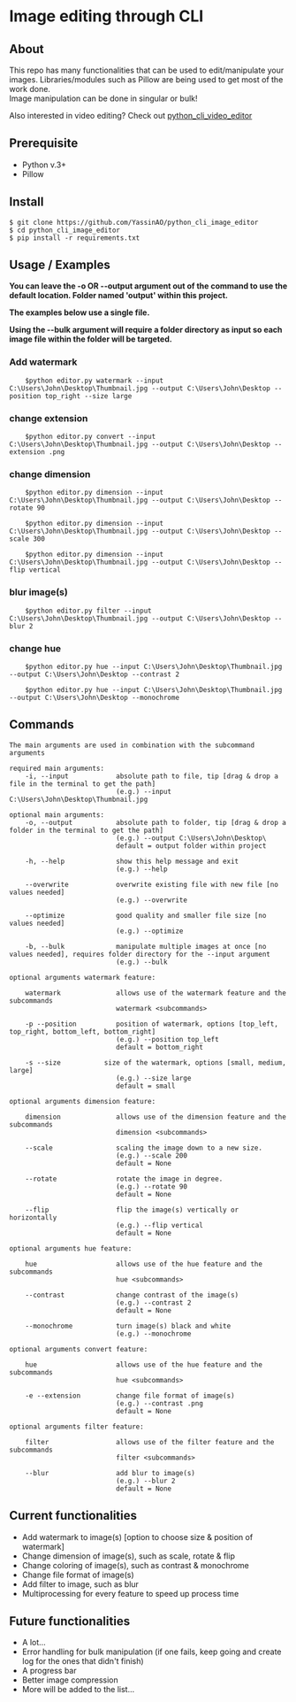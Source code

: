 # Image editing through CLI

## About

This repo has many functionalities that can be used to edit/manipulate your images.
Libraries/modules such as Pillow are being used to get most of the work done. <br />
Image manipulation can be done in singular or bulk!

Also interested in video editing? Check out [python_cli_video_editor](https://github.com/YassinAO/python_cli_video_editor)

## Prerequisite

- Python v.3+
- Pillow

## Install

```
$ git clone https://github.com/YassinAO/python_cli_image_editor
$ cd python_cli_image_editor
$ pip install -r requirements.txt
```

## Usage / Examples

**You can leave the -o OR --output argument out of the command to use the default location. Folder named 'output' within this project.** <br />

**The examples below use a single file.** <br />

**Using the --bulk argument will require a folder directory as input so each image file within the folder will be targeted.**

### Add watermark

```
    $python editor.py watermark --input C:\Users\John\Desktop\Thumbnail.jpg --output C:\Users\John\Desktop --position top_right --size large
```

### change extension

```
    $python editor.py convert --input C:\Users\John\Desktop\Thumbnail.jpg --output C:\Users\John\Desktop --extension .png
```

### change dimension

```
    $python editor.py dimension --input C:\Users\John\Desktop\Thumbnail.jpg --output C:\Users\John\Desktop --rotate 90

    $python editor.py dimension --input C:\Users\John\Desktop\Thumbnail.jpg --output C:\Users\John\Desktop --scale 300

    $python editor.py dimension --input C:\Users\John\Desktop\Thumbnail.jpg --output C:\Users\John\Desktop --flip vertical
```

### blur image(s)

```
    $python editor.py filter --input C:\Users\John\Desktop\Thumbnail.jpg --output C:\Users\John\Desktop --blur 2
```

### change hue

```
    $python editor.py hue --input C:\Users\John\Desktop\Thumbnail.jpg --output C:\Users\John\Desktop --contrast 2

    $python editor.py hue --input C:\Users\John\Desktop\Thumbnail.jpg --output C:\Users\John\Desktop --monochrome
```

## Commands

```
The main arguments are used in combination with the subcommand arguments

required main arguments:
    -i, --input            absolute path to file, tip [drag & drop a file in the terminal to get the path]
                           (e.g.) --input C:\Users\John\Desktop\Thumbnail.jpg

optional main arguments:
    -o, --output           absolute path to folder, tip [drag & drop a folder in the terminal to get the path]
                           (e.g.) --output C:\Users\John\Desktop\
                           default = output folder within project

    -h, --help             show this help message and exit
                           (e.g.) --help

    --overwrite            overwrite existing file with new file [no values needed]
                           (e.g.) --overwrite

    --optimize             good quality and smaller file size [no values needed]
                           (e.g.) --optimize

    -b, --bulk             manipulate multiple images at once [no values needed], requires folder directory for the --input argument
                           (e.g.) --bulk
```

```
optional arguments watermark feature:

    watermark              allows use of the watermark feature and the subcommands
                           watermark <subcommands>

    -p --position          position of watermark, options [top_left, top_right, bottom_left, bottom_right]
                           (e.g.) --position top_left
                           default = bottom_right

    -s --size           size of the watermark, options [small, medium, large]
                           (e.g.) --size large
                           default = small
```

```
optional arguments dimension feature:

    dimension              allows use of the dimension feature and the subcommands
                           dimension <subcommands>

    --scale                scaling the image down to a new size.
                           (e.g.) --scale 200
                           default = None

    --rotate               rotate the image in degree.
                           (e.g.) --rotate 90
                           default = None

    --flip                 flip the image(s) vertically or horizontally
                           (e.g.) --flip vertical
                           default = None
```

```
optional arguments hue feature:

    hue                    allows use of the hue feature and the subcommands
                           hue <subcommands>

    --contrast             change contrast of the image(s)
                           (e.g.) --contrast 2
                           default = None

    --monochrome           turn image(s) black and white
                           (e.g.) --monochrome
```

```
optional arguments convert feature:

    hue                    allows use of the hue feature and the subcommands
                           hue <subcommands>

    -e --extension         change file format of image(s)
                           (e.g.) --contrast .png
                           default = None
```

```
optional arguments filter feature:

    filter                 allows use of the filter feature and the subcommands
                           filter <subcommands>

    --blur                 add blur to image(s)
                           (e.g.) --blur 2
                           default = None
```

## Current functionalities

- Add watermark to image(s) [option to choose size & position of watermark]
- Change dimension of image(s), such as scale, rotate & flip
- Change coloring of image(s), such as contrast & monochrome
- Change file format of image(s)
- Add filter to image, such as blur
- Multiprocessing for every feature to speed up process time

## Future functionalities

- A lot...
- Error handling for bulk manipulation (if one fails, keep going and create log for the ones that didn't finish)
- A progress bar
- Better image compression
- More will be added to the list...
